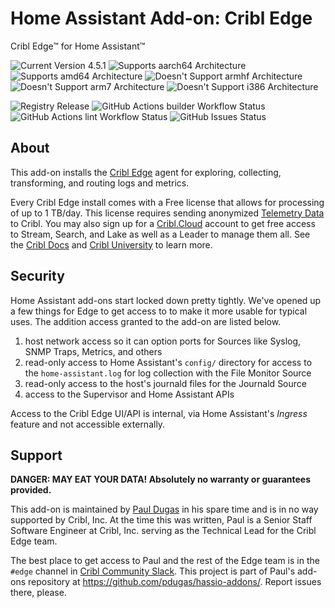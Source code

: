 # Home Assistant Add-on: Cribl Edge

Cribl Edge&trade; for Home Assistant&trade;

![Current Version 4.5.1][version-shield]
![Supports aarch64 Architecture][aarch64-shield]
![Supports amd64 Architecture][amd64-shield]
![Doesn't Support armhf Architecture][armhf-shield]
![Doesn't Support arm7 Architecture][arm7-shield]
![Doesn't Support i386 Architecture][i386-shield]

![Registry Release][release-shield]
![GitHub Actions builder Workflow Status][builder-shield]
![GitHub Actions lint Workflow Status][lint-shield]
![GitHub Issues Status][issues-shield]

## About

This add-on installs the [Cribl Edge] agent for exploring, collecting, transforming, and routing logs and metrics. 

Every Cribl Edge install comes with a Free license that allows for processing of up to 1 TB/day. This license requires sending anonymized [Telemetry Data] to Cribl. You may also sign up for a [Cribl.Cloud] account to get free access to Stream, Search, and Lake as well as a Leader to manage them all. See the [Cribl Docs] and [Cribl University] to learn more.

## Security

Home Assistant add-ons start locked down pretty tightly. We've opened up a few things for Edge to get access to to make it more usable for typical uses. The addition access granted to the add-on are listed below.

1. host network access so it can option ports for Sources like Syslog, SNMP Traps, Metrics, and others
1. read-only access to Home Assistant's `config/` directory for access to the `home-assistant.log` for log collection with the File Monitor Source
1. read-only access to the host's journald files for the Journald Source
1. access to the Supervisor and Home Assistant APIs

Access to the Cribl Edge UI/API is internal, via Home Assistant's _Ingress_ feature and not accessible externally.

## Support

**DANGER: MAY EAT YOUR DATA! Absolutely no warranty or guarantees provided.**

This add-on is maintained by [Paul Dugas] in his spare time and is in no way supported by Cribl, Inc. At the time this was written, Paul is a Senior Staff Software Engineer at Cribl, Inc. serving as the Technical Lead for the Cribl Edge team.

The best place to get access to Paul and the rest of the Edge team is in the `#edge` channel in [Cribl Community Slack]. This project is part of Paul's add-ons repository at <https://github.com/pdugas/hassio-addons/>. Report issues there, please.

[version-shield]: https://img.shields.io/badge/version-4.5.1-blue.svg
[aarch64-shield]: https://img.shields.io/badge/aarch64-yes-green.svg
[amd64-shield]: https://img.shields.io/badge/amd64-yes-green.svg
[armhf-shield]: https://img.shields.io/badge/armhf-no-red.svg
[arm7-shield]: https://img.shields.io/badge/arm7-no-red.svg
[i386-shield]: https://img.shields.io/badge/i386-no-red.svg
[release-shield]: https://img.shields.io/github/v/release/pdugas/hsassio-addons
[builder-shield]: https://img.shields.io/github/actions/workflow/status/pdugas/hassio-addons/builder.yaml?label=builder
[lint-shield]: https://img.shields.io/github/actions/workflow/status/pdugas/hassio-addons/lint.yaml?label=lint
[issues-shield]: https://img.shields.io/github/issues/pdugas/hassio-addons
[Cribl Edge]: https://cribl.io/edge/
[Telemetry Data]: https://docs.cribl.io/edge/licensing/#telemetry-data
[Cribl.Cloud]: https://cribl.cloud/
[Cribl Docs]: https://docs.cribl.io/edge/
[Cribl University]: https://cribl.io/university/
[Cribl Community Slack]: https://cribl-community.slack.com/
[Paul Dugas]: mailto:paul.dugas.cc